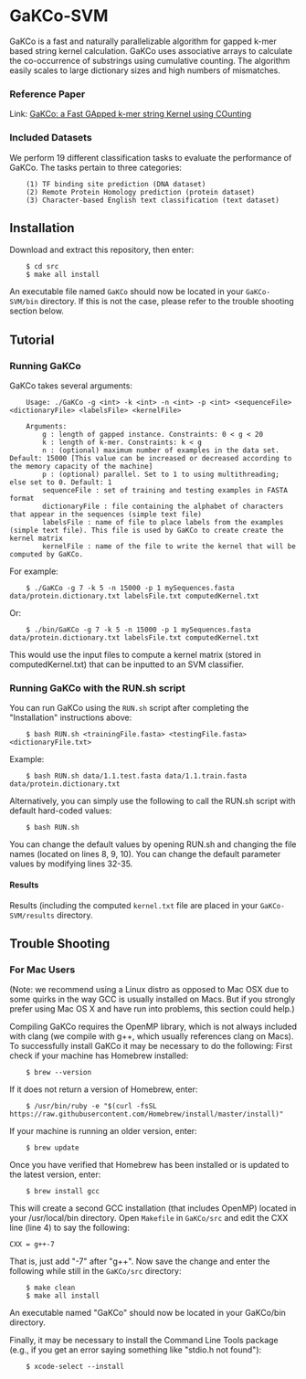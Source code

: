 # GaKCo-SVM

GaKCo is a fast and naturally parallelizable algorithm for gapped k-mer based string kernel calculation. GaKCo uses associative arrays to calculate the co-occurrence of substrings using cumulative counting. The algorithm easily scales to large dictionary sizes and high numbers of mismatches.
### Reference Paper
Link: [GaKCo: a Fast GApped k-mer string Kernel using COunting](https://arxiv.org/abs/1704.07468)
### Included Datasets
We perform 19 different classification tasks to evaluate the performance of GaKCo. The tasks pertain to three categories:

        (1) TF binding site prediction (DNA dataset)
        (2) Remote Protein Homology prediction (protein dataset)
        (3) Character-based English text classification (text dataset)
## Installation
Download and extract this repository, then enter:
```
    $ cd src
    $ make all install
```
An executable file named `GaKCo` should now be located in your `GaKCo-SVM/bin` directory. If this is not the case, please refer to the trouble shooting section below. 
## Tutorial
### Running GaKCo
GaKCo takes several arguments:

        Usage: ./GaKCo -g <int> -k <int> -n <int> -p <int> <sequenceFile> <dictionaryFile> <labelsFile> <kernelFile>
        
        Arguments:
            g : length of gapped instance. Constraints: 0 < g < 20
            k : length of k-mer. Constraints: k < g
            n : (optional) maximum number of examples in the data set. Default: 15000 [This value can be increased or decreased according to the memory capacity of the machine]
            p : (optional) parallel. Set to 1 to using multithreading; else set to 0. Default: 1
            sequenceFile : set of training and testing examples in FASTA format
            dictionaryFile : file containing the alphabet of characters that appear in the sequences (simple text file)
            labelsFile : name of file to place labels from the examples (simple text file). This file is used by GaKCo to create create the kernel matrix
            kernelFile : name of the file to write the kernel that will be computed by GaKCo.
For example:
```
    $ ./GaKCo -g 7 -k 5 -n 15000 -p 1 mySequences.fasta data/protein.dictionary.txt labelsFile.txt computedKernel.txt
```
Or:
```
    $ ./bin/GaKCo -g 7 -k 5 -n 15000 -p 1 mySequences.fasta data/protein.dictionary.txt labelsFile.txt computedKernel.txt
```
This would use the input files to compute a kernel matrix (stored in computedKernel.txt) that can be inputted to an SVM classifier.

### Running GaKCo with the RUN.sh script
You can run GaKCo using the `RUN.sh` script after completing the "Installation" instructions above:
```
    $ bash RUN.sh <trainingFile.fasta> <testingFile.fasta> <dictionaryFile.txt>
```
Example:
```
    $ bash RUN.sh data/1.1.test.fasta data/1.1.train.fasta data/protein.dictionary.txt
```
Alternatively, you can simply use the following to call the RUN.sh script with default hard-coded values:
```
    $ bash RUN.sh
```
You can change the default values by opening RUN.sh and changing the file names (located on lines 8, 9, 10). You can change the default parameter values by modifying lines 32-35.

#### Results
Results (including the computed `kernel.txt` file are placed in your `GaKCo-SVM/results` directory.

## Trouble Shooting
### For Mac Users
(Note: we recommend using a Linux distro as opposed to Mac OSX due to some quirks in the way GCC is usually installed on Macs. But if you strongly prefer using Mac OS X and have run into problems, this section could help.)

Compiling GaKCo requires the OpenMP library, which is not always included with clang (we compile with g++, which usually references clang on Macs). To successfully install GaKCo it may be necessary to do the following:
First check if your machine has Homebrew installed:
```
    $ brew --version
```
If it does not return a version of Homebrew, enter:
```
    $ /usr/bin/ruby -e "$(curl -fsSL https://raw.githubusercontent.com/Homebrew/install/master/install)"
```
If your machine is running an older version, enter:
```
    $ brew update
```
Once you have verified that Homebrew has been installed or is updated to the latest version, enter:
```
    $ brew install gcc
```
This will create a second GCC installation (that includes OpenMP) located in your /usr/local/bin directory. Open `Makefile` in `GaKCo/src` and edit the CXX line (line 4) to say the following:
```
CXX = g++-7
```
That is, just add "-7" after "g++".
Now save the change and enter the following while still in the `GaKCo/src` directory:
```
    $ make clean
    $ make all install
```
An executable named "GaKCo" should now be located in your GaKCo/bin directory.

Finally, it may be necessary to install the Command Line Tools package (e.g., if you get an error saying something like "stdio.h not found"):
```
    $ xcode-select --install
```
